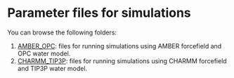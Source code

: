 # Parameter files for simulations 

You can browse the following folders:
1. [AMBER_OPC](AMBER_OPC):  files for running simulations using AMBER forcefield and OPC water model.
2. [CHARMM_TIP3P](CHARMM_TIP3P):  files for running simulations using CHARMM forcefield and TIP3P water model.
